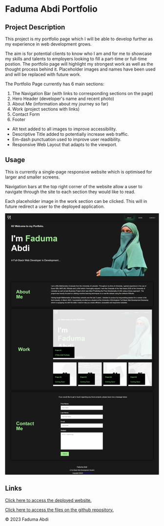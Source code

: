 # Faduma Abdi Portfolio

## Project Description

This project is my portfolio page which I will be able to develop further as my experience in web development grows. 

The aim is for potential clients to know who I am and for me to showcase my skills and talents to employers looking to fill a part-time or full-time postion. The portfolio page will highlight my strongest work as well as the thought process behind it. Placeholder images and names have been used and will be replaced with future work.

The Portfolio Page currently has 6 main sections:

1. The Navigation Bar (with links to corresponding sections on the page)
2. Hero Header (developer's name and recent photo)
3. About Me (information about my journey so far)
4. Work (project sections with links)
5. Contact Form
6. Footer

* Alt text added to all images to improve accessibility. 
* Descriptive Title added to potentially increase web traffic.
* Em-dash punctuation used to improve user readibility.
* Responsive Web Layout that adapts to the viewport.


## Usage

This is currently a single-page responsive website which is optimised for larger and smaller screens.

Navigation bars at the top right corner of the website allow a user to navigate through the site to each section they would like to read.

Each placeholder image in the work section can be clicked. This will in future redirect a user to the deployed application.

![Website Screenshot](./images/portfolioscreenshot.png)

## Links
[Click here to access the deployed website.](https://fadumaabdi.github.io/MyPortfolio/)

[Click here to access the files on the github repository.](https://github.com/fadumaabdi/MyPortfolio)

© 2023 Faduma Abdi


